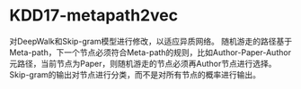 # KDD17-metapath2vec
对DeepWalk和Skip-gram模型进行修改，以适应异质网络。
随机游走的路径基于Meta-path，下一个节点必须符合Meta-path的规则，比如Author-Paper-Author元路径，当前节点为Paper，则随机游走的节点必须再Author节点进行选择。
Skip-gram的输出对节点进行分类，而不是对所有节点的概率进行输出。